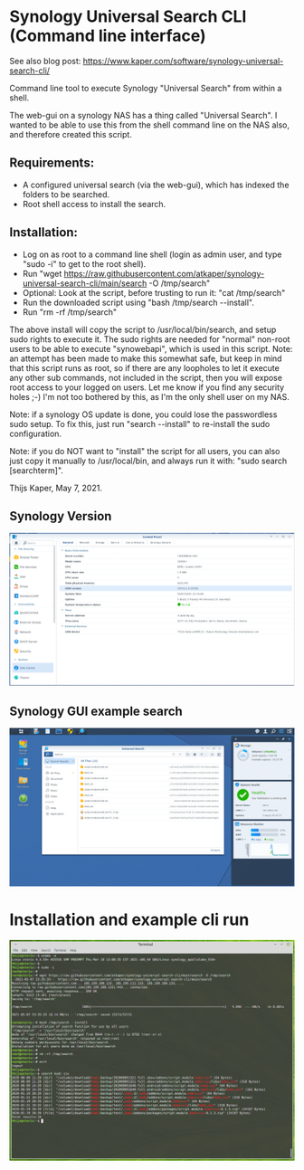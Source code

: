 # Synology Universal Search CLI (Command line interface)

See also blog post: https://www.kaper.com/software/synology-universal-search-cli/


Command line tool to execute Synology "Universal Search" from within a shell.

The web-gui on a synology NAS has a thing called "Universal Search". I wanted to be able to use this
from the shell command line on the NAS also, and therefore created this script.

## Requirements:

- A configured universal search (via the web-gui), which has indexed the folders to be searched.
- Root shell access to install the search.

## Installation:

- Log on as root to a command line shell (login as admin user, and type "sudo -i" to get to the root shell).
- Run "wget https://raw.githubusercontent.com/atkaper/synology-universal-search-cli/main/search -O /tmp/search"
- Optional: Look at the script, before trusting to run it: "cat /tmp/search"
- Run the downloaded script using "bash /tmp/search --install".
- Run "rm -rf /tmp/search"

The above install will copy the script to /usr/local/bin/search, and setup sudo rights to execute it.
The sudo rights are needed for "normal" non-root users to be able to execute "synowebapi", which is used in this script.
Note: an attempt has been made to make this somewhat safe, but keep in mind that this script runs as root, so
if there are any loopholes to let it execute any other sub commands, not included in the script, then you
will expose root access to your logged on users. Let me know if you find any security holes ;-)
I'm not too bothered by this, as I'm the only shell user on my NAS.

Note: if a synology OS update is done, you could lose the passwordless sudo setup. To fix this, just run
"search --install" to re-install the sudo configuration.

Note: if you do NOT want to "install" the script for all users, you can also just copy it manually to /usr/local/bin, 
and always run it with: "sudo search [searchterm]". 

Thijs Kaper, May 7, 2021.


## Synology Version

![synology version](images/screenshot-20210507-233307-synology-version.png)

## Synology GUI example search

![synology gui example search](images/screenshot-20210507-233102-universal-search-gui.png)

# Installation and example cli run

![installation and example cli run](images/screenshot-20210507-233633-install-and-example-run.png)
